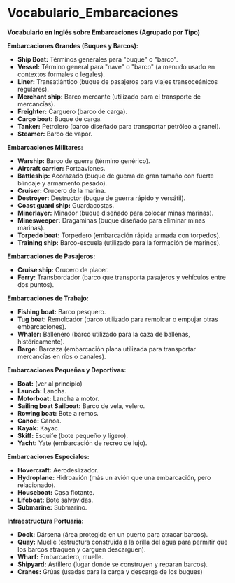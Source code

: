 # Vocabulario_Embarcaciones



**Vocabulario en Inglés sobre Embarcaciones (Agrupado por Tipo)**

**Embarcaciones Grandes (Buques y Barcos):**

*   **Ship   Boat:** Términos generales para "buque" o "barco".
*   **Vessel:**  Término general para "nave" o "barco" (a menudo usado en contextos formales o legales).
*   **Liner:** Transatlántico (buque de pasajeros para viajes transoceánicos regulares).
*   **Merchant ship:** Barco mercante (utilizado para el transporte de mercancías).
*   **Freighter:** Carguero (barco de carga).
*   **Cargo boat:** Buque de carga.
*   **Tanker:** Petrolero (barco diseñado para transportar petróleo a granel).
*   **Steamer:** Barco de vapor.

**Embarcaciones Militares:**

*   **Warship:** Barco de guerra (término genérico).
*   **Aircraft carrier:** Portaaviones.
*   **Battleship:** Acorazado (buque de guerra de gran tamaño con fuerte blindaje y armamento pesado).
*   **Cruiser:** Crucero de la marina.
*   **Destroyer:** Destructor (buque de guerra rápido y versátil).
*   **Coast guard ship:** Guardacostas.
*   **Minerlayer:** Minador (buque diseñado para colocar minas marinas).
*   **Minesweeper:** Dragaminas (buque diseñado para eliminar minas marinas).
*   **Torpedo boat:** Torpedero (embarcación rápida armada con torpedos).
*    **Training ship:** Barco-escuela (utilizado para la formación de marinos).

**Embarcaciones de Pasajeros:**

*   **Cruise ship:** Crucero de placer.
*   **Ferry:** Transbordador (barco que transporta pasajeros y vehículos entre dos puntos).

**Embarcaciones de Trabajo:**

*   **Fishing boat:** Barco pesquero.
*   **Tug boat:** Remolcador (barco utilizado para remolcar o empujar otras embarcaciones).
*   **Whaler:** Ballenero (barco utilizado para la caza de ballenas, históricamente).
*   **Barge:** Barcaza (embarcación plana utilizada para transportar mercancías en ríos o canales).

**Embarcaciones Pequeñas y Deportivas:**

*   **Boat:** (ver al principio)
*   **Launch:** Lancha.
*   **Motorboat:** Lancha a motor.
*   **Sailing boat   Sailboat:** Barco de vela, velero.
*   **Rowing boat:** Bote a remos.
*   **Canoe:** Canoa.
*   **Kayak:** Kayac.
*   **Skiff:** Esquife (bote pequeño y ligero).
*   **Yacht:** Yate (embarcación de recreo de lujo).

**Embarcaciones Especiales:**

*   **Hovercraft:** Aerodeslizador.
*   **Hydroplane:** Hidroavión (más un avión que una embarcación, pero relacionado).
*   **Houseboat:** Casa flotante.
*   **Lifeboat:** Bote salvavidas.
*   **Submarine:** Submarino.

**Infraestructura Portuaria:**

*   **Dock:** Dársena (área protegida en un puerto para atracar barcos).
*   **Quay:** Muelle (estructura construida a la orilla del agua para permitir que los barcos atraquen y carguen descarguen).
*   **Wharf:** Embarcadero, muelle.
*   **Shipyard:** Astillero (lugar donde se construyen y reparan barcos).
*   **Cranes:** Grúas (usadas para la carga y descarga de los buques)

